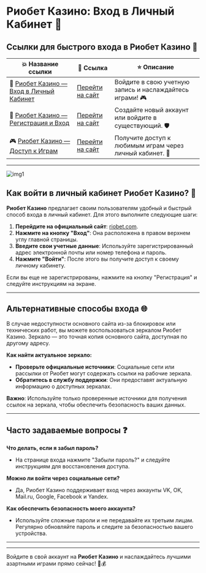 # Риобет Казино: Вход в Личный Кабинет 🎰

## Ссылки для быстрого входа в Риобет Казино 🔗

| 💥 **Название ссылки** | 📲 **Ссылка**                                      | ⭐ **Описание**                                          |
|------------------------|---------------------------------------------------|--------------------------------------------------------|
| 🔗 [Риобет Казино — Вход в Личный Кабинет](https://riobet.com/ru/)  | [Перейти на сайт](https://riobet.com/ru/)   | Войдите в свою учетную запись и наслаждайтесь играми! 🎮 |
| 🌟 [Риобет Казино — Регистрация и Вход](https://riobet.com/ru/) | [Перейти на сайт](https://riobet.com/ru/)   | Создайте новый аккаунт или войдите в существующий. 🛡️ |
| 🎮 [Риобет Казино — Доступ к Играм](https://riobet.com/ru/) | [Перейти на сайт](https://riobet.com/ru/)   | Получите доступ к любимым играм через личный кабинет. 🚀 |

---
![img1](https://github.com/user-attachments/assets/fff44e4c-3d36-4c11-82cf-33f55dc0f77a)

## Как войти в личный кабинет Риобет Казино? 🚀

**Риобет Казино** предлагает своим пользователям удобный и быстрый способ входа в личный кабинет. Для этого выполните следующие шаги:

1. **Перейдите на официальный сайт**: [riobet.com](https://riobet.com/ru/).
2. **Нажмите на кнопку "Вход"**: Она расположена в правом верхнем углу главной страницы.
3. **Введите свои учетные данные**: Используйте зарегистрированный адрес электронной почты или номер телефона и пароль.
4. **Нажмите "Войти"**: После этого вы получите доступ к своему личному кабинету.

Если вы еще не зарегистрированы, нажмите на кнопку "Регистрация" и следуйте инструкциям на экране.

---

## Альтернативные способы входа 🌐

В случае недоступности основного сайта из-за блокировок или технических работ, вы можете воспользоваться зеркалом Риобет Казино. Зеркало — это точная копия основного сайта, доступная по другому адресу.

**Как найти актуальное зеркало:**

- **Проверьте официальные источники**: Социальные сети или рассылки от Риобет могут содержать ссылки на рабочие зеркала.
- **Обратитесь в службу поддержки**: Они предоставят актуальную информацию о доступных зеркалах.

**Важно**: Используйте только проверенные источники для получения ссылок на зеркала, чтобы обеспечить безопасность ваших данных.

---

## Часто задаваемые вопросы ❓

**Что делать, если я забыл пароль?**

- На странице входа нажмите "Забыли пароль?" и следуйте инструкциям для восстановления доступа.

**Можно ли войти через социальные сети?**

- Да, Риобет Казино поддерживает вход через аккаунты VK, OK, Mail.ru, Google, Facebook и Yandex.

**Как обеспечить безопасность моего аккаунта?**

- Используйте сложные пароли и не передавайте их третьим лицам. Регулярно обновляйте пароль и следите за безопасностью вашего устройства.

---


---

Войдите в свой аккаунт на **Риобет Казино** и наслаждайтесь лучшими азартными играми прямо сейчас! 🎰💰
